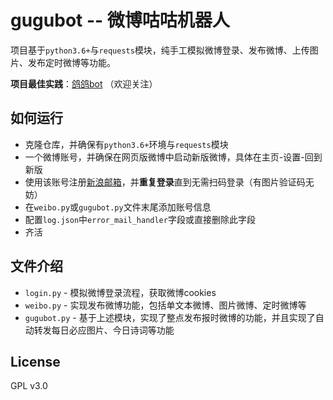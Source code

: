 # gugubot -- 微博咕咕机器人  


项目基于`python3.6+`与`requests`模块，纯手工模拟微博登录、发布微博、上传图片、发布定时微博等功能。  

**项目最佳实践**：[鸽鸽bot](https://weibo.com/u/6015545982)  （欢迎关注）

## 如何运行
 - 克隆仓库，并确保有`python3.6+`环境与`requests`模块
 - 一个微博账号，并确保在网页版微博中启动新版微博，具体在主页-设置-回到新版
 - 使用该账号注册[新浪邮箱](https://mail.sina.com.cn)，并**重复登录**直到无需扫码登录（有图片验证码无妨）
 - 在`weibo.py`或`gugubot.py`文件末尾添加账号信息
 - 配置`log.json`中`error_mail_handler`字段或直接删除此字段
 - 齐活

## 文件介绍
 - `login.py` - 模拟微博登录流程，获取微博cookies
 - `weibo.py` - 实现发布微博功能，包括单文本微博、图片微博、定时微博等
 - `gugubot.py` - 基于上述模块，实现了整点发布报时微博的功能，并且实现了自动转发每日必应图片、今日诗词等功能

## License
GPL v3.0